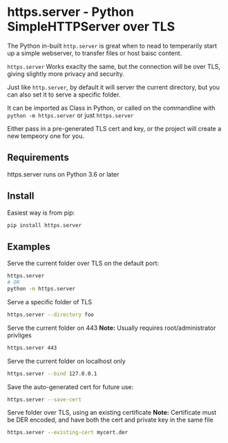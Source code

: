 # https.server - Python SimpleHTTPServer over TLS

The Python in-built `http.server` is great when to nead to temperarily
start up a simple webserver, to transfer files or host baisc content.

`https.server` Works exaclty the same, but the connection will be over TLS,
giving slightly more privacy and security.

Just like `http.server`, by default it will server the current directory,
but you can also set it to serve a specific folder.

It can be imported as Class in Python,
or called on the commandline with `python -m https.server` or just `https.server`

Either pass in a pre-generated TLS cert and key, or the project will create a new
tempeory one for you.

## Requirements
https.server runs on Python 3.6 or later

## Install
Easiest way is from pip:
```bash
pip install https.server
```

## Examples
Serve the current folder over TLS on the default port:
```bash
https.server
# OR
python -m https.server
```

Serve a specific folder of TLS
```bash
https.server --directory foo
```

Serve the current folder on 443
**Note:** Usually requires root/administrator privliges
```bash
https.server 443
```

Serve the current folder on localhost only
```bash
https.server --bind 127.0.0.1
```

Save the auto-generated cert for future use:
```bash
https.server --save-cert
```

Serve folder over TLS, using an existing certificate
**Note:** Certificate must be DER encoded, and have both the cert
and private key in the same file
```bash
https.server --existing-cert mycert.der
```

